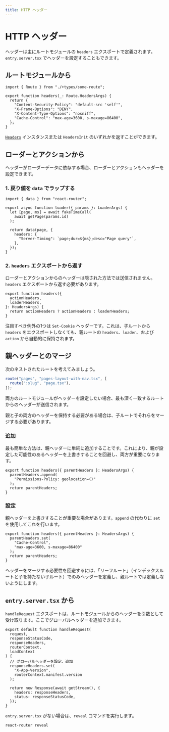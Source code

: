 ```yaml
---
title: HTTP ヘッダー
---
```


# HTTP ヘッダー

ヘッダーは主にルートモジュールの `headers` エクスポートで定義されます。`entry.server.tsx` でヘッダーを設定することもできます。

## ルートモジュールから

```tsx filename=some-route.tsx
import { Route } from "./+types/some-route";

export function headers(_: Route.HeadersArgs) {
  return {
    "Content-Security-Policy": "default-src 'self'",
    "X-Frame-Options": "DENY",
    "X-Content-Type-Options": "nosniff",
    "Cache-Control": "max-age=3600, s-maxage=86400",
  };
}
```

[`Headers`](https://developer.mozilla.org/en-US/docs/Web/API/Headers) インスタンスまたは `HeadersInit` のいずれかを返すことができます。

## ローダーとアクションから

ヘッダーがローダーデータに依存する場合、ローダーとアクションもヘッダーを設定できます。

### 1. 戻り値を `data` でラップする

```tsx lines=[1,8]
import { data } from "react-router";

export async function loader({ params }: LoaderArgs) {
  let [page, ms] = await fakeTimeCall(
    await getPage(params.id)
  );

  return data(page, {
    headers: {
      "Server-Timing": `page;dur=${ms};desc="Page query"`,
    },
  });
}
```

### 2. `headers` エクスポートから返す

ローダーとアクションからのヘッダーは隠された方法では送信されません。`headers` エクスポートから返す必要があります。

```tsx
export function headers({
  actionHeaders,
  loaderHeaders,
}: HeadersArgs) {
  return actionHeaders ? actionHeaders : loaderHeaders;
}
```

注目すべき例外の1つは `Set-Cookie` ヘッダーです。これは、子ルートから `headers` をエクスポートしなくても、親ルートの `headers`、`loader`、および `action` から自動的に保持されます。

## 親ヘッダーとのマージ

次のネストされたルートを考えてみましょう。

```ts filename=routes.ts
route("pages", "pages-layout-with-nav.tsx", [
  route(":slug", "page.tsx"),
]);
```

両方のルートモジュールがヘッダーを設定したい場合、最も深く一致するルートからのヘッダーが送信されます。

親と子の両方のヘッダーを保持する必要がある場合は、子ルートでそれらをマージする必要があります。

### 追加

最も簡単な方法は、親ヘッダーに単純に追加することです。これにより、親が設定した可能性のあるヘッダーを上書きすることを回避し、両方が重要になります。

```tsx
export function headers({ parentHeaders }: HeadersArgs) {
  parentHeaders.append(
    "Permissions-Policy: geolocation=()"
  );
  return parentHeaders;
}
```

### 設定

親ヘッダーを上書きすることが重要な場合があります。`append` の代わりに `set` を使用してこれを行います。

```tsx
export function headers({ parentHeaders }: HeadersArgs) {
  parentHeaders.set(
    "Cache-Control",
    "max-age=3600, s-maxage=86400"
  );
  return parentHeaders;
}
```

ヘッダーをマージする必要性を回避するには、「リーフルート」（インデックスルートと子を持たない子ルート）でのみヘッダーを定義し、親ルートでは定義しないようにします。

## `entry.server.tsx` から

`handleRequest` エクスポートは、ルートモジュールからのヘッダーを引数として受け取ります。ここでグローバルヘッダーを追加できます。

```tsx
export default function handleRequest(
  request,
  responseStatusCode,
  responseHeaders,
  routerContext,
  loadContext
) {
  // グローバルヘッダーを設定、追加
  responseHeaders.set(
    "X-App-Version",
    routerContext.manifest.version
  );

  return new Response(await getStream(), {
    headers: responseHeaders,
    status: responseStatusCode,
  });
}
```

`entry.server.tsx` がない場合は、`reveal` コマンドを実行します。

```shellscript nonumber
react-router reveal
```

